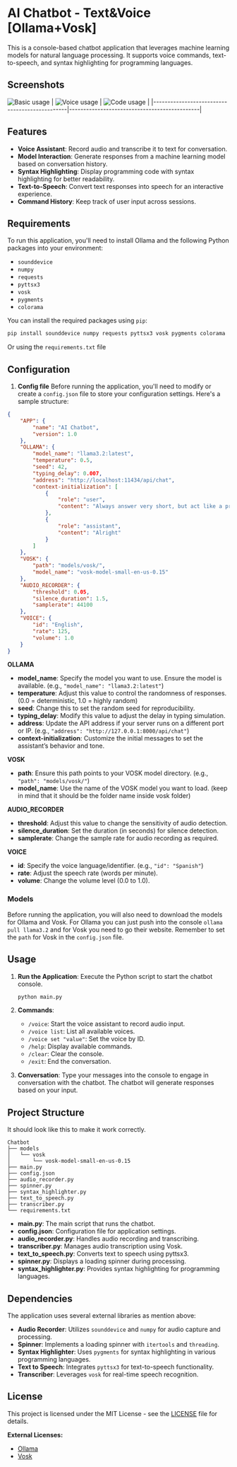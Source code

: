 # AI Chatbot - Text&Voice [Ollama+Vosk]

This is a console-based chatbot application that leverages machine learning models for natural language processing. It supports voice commands, text-to-speech, and syntax highlighting for programming languages.

## Screenshots
![Basic usage](screenshots/screenshot1.png)
| ![Voice usage](screenshots/screenshot2.png) | ![Code usage](screenshots/screenshot3.png) |
|-----------------------------------------------|----------------------------------------------|


## Features

- **Voice Assistant**: Record audio and transcribe it to text for conversation.
- **Model Interaction**: Generate responses from a machine learning model based on conversation history.
- **Syntax Highlighting**: Display programming code with syntax highlighting for better readability.
- **Text-to-Speech**: Convert text responses into speech for an interactive experience.
- **Command History**: Keep track of user input across sessions.

## Requirements

To run this application, you'll need to install Ollama and the following Python packages into your environment:

- `sounddevice`
- `numpy`
- `requests`
- `pyttsx3`
- `vosk`
- `pygments`
- `colorama`

You can install the required packages using `pip`:
```bash
pip install sounddevice numpy requests pyttsx3 vosk pygments colorama
```

Or using the `requirements.txt` file

## Configuration

1. **Config file**
Before running the application, you'll need to modify or create a `config.json` file to store your configuration settings. Here's a sample structure:

```json
{
    "APP": {
        "name": "AI Chatbot",
        "version": 1.0
    },
    "OLLAMA": {
        "model_name": "llama3.2:latest",
        "temperature": 0.5,
        "seed": 42,
        "typing_delay": 0.007,
        "address": "http://localhost:11434/api/chat",
        "context-initialization": [
            {
                "role": "user",
                "content": "Always answer very short, but act like a professional. Start over."
            },
            {
                "role": "assistant",
                "content": "Alright"
            }
        ]
    },
    "VOSK": {
        "path": "models/vosk/",
        "model_name": "vosk-model-small-en-us-0.15"
    },
    "AUDIO_RECORDER": {
        "threshold": 0.05,
        "silence_duration": 1.5,
        "samplerate": 44100
    },
    "VOICE": {
        "id": "English",
        "rate": 125,
        "volume": 1.0
    }
}
```

**OLLAMA**
- **model_name**: Specify the model you want to use. Ensure the model is available. (e.g., `"model_name": "llama3.2:latest"`)
- **temperature**: Adjust this value to control the randomness of responses. (0.0 = deterministic, 1.0 = highly random)
- **seed**: Change this to set the random seed for reproducibility.
- **typing_delay**: Modify this value to adjust the delay in typing simulation.
- **address**: Update the API address if your server runs on a different port or IP. (e.g., `"address": "http://127.0.0.1:8000/api/chat"`)
- **context-initialization**: Customize the initial messages to set the assistant’s behavior and tone.

**VOSK**
- **path**: Ensure this path points to your VOSK model directory. (e.g., `"path": "models/vosk/"`)
- **model_name**: Use the name of the VOSK model you want to load. (keep in mind that it should be the folder name inside vosk folder)

**AUDIO_RECORDER**
- **threshold**: Adjust this value to change the sensitivity of audio detection.
- **silence_duration**: Set the duration (in seconds) for silence detection.
- **samplerate**: Change the sample rate for audio recording as required.

**VOICE**
- **id**: Specify the voice language/identifier. (e.g., `"id": "Spanish"`)
- **rate**: Adjust the speech rate (words per minute).
- **volume**: Change the volume level (0.0 to 1.0).

### Models
Before running the application, you will also need to download the models for Ollama and Vosk.
For Ollama you can just push into the console `ollama pull llama3.2` and for Vosk you need to go their website.
Remember to set the `path` for Vosk in the `config.json` file. 

## Usage

1. **Run the Application**: Execute the Python script to start the chatbot console.

   ```bash
   python main.py
   ```

2. **Commands**:
   - `/voice`: Start the voice assistant to record audio input.
   - `/voice list`: List all available voices.
   - `/voice set "value"`: Set the voice by ID.
   - `/help`: Display available commands.
   - `/clear`: Clear the console.
   - `/exit`: End the conversation.

3. **Conversation**: Type your messages into the console to engage in conversation with the chatbot. The chatbot will generate responses based on your input.

## Project Structure

It should look like this to make it work correctly.

```
Chatbot
├── models
│   └── vosk
│       └── vosk-model-small-en-us-0.15
├── main.py
├── config.json
├── audio_recorder.py
├── spinner.py
├── syntax_highlighter.py
├── text_to_speech.py
├── transcriber.py
└── requirements.txt

```

- **main.py**: The main script that runs the chatbot.
- **config.json**: Configuration file for application settings.
- **audio_recorder.py**: Handles audio recording and transcribing.
- **transcriber.py**: Manages audio transcription using Vosk.
- **text_to_speech.py**: Converts text to speech using pyttsx3.
- **spinner.py**: Displays a loading spinner during processing.
- **syntax_highlighter.py**: Provides syntax highlighting for programming languages.

## Dependencies

The application uses several external libraries as mention above:

- **Audio Recorder**: Utilizes `sounddevice` and `numpy` for audio capture and processing.
- **Spinner**: Implements a loading spinner with `itertools` and `threading`.
- **Syntax Highlighter**: Uses `pygments` for syntax highlighting in various programming languages.
- **Text to Speech**: Integrates `pyttsx3` for text-to-speech functionality.
- **Transcriber**: Leverages `vosk` for real-time speech recognition.

## License

This project is licensed under the MIT License - see the [LICENSE](LICENSE) file for details.

**External Licenses:**
- [Ollama](https://github.com/ollama/ollama/blob/main/LICENSE)
- [Vosk](https://alphacephei.com/vosk/)
